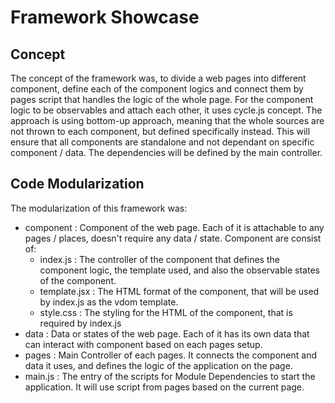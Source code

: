 # Framework Showcase

## Concept

The concept of the framework was, to divide a web pages into different component, define each of the component logics and connect them by pages script that handles the logic of the whole page. For the component logic to be observables and attach each other, it uses cycle.js concept. The approach is using bottom-up approach, meaning that the whole sources are not thrown to each component, but defined specifically instead. This will ensure that all components are standalone and not dependant on specific component / data. The dependencies will be defined by the main controller.

## Code Modularization

The modularization of this framework was:

- component
	: Component of the web page. Each of it is attachable to any pages / places,
	doesn't require any data / state. Component are consist of:
	- index.js
		: The controller of the component that defines the component logic, the template used, and also the observable states of the component.
	- template.jsx
		: The HTML format of the component, that will be used by index.js as the vdom template.
	- style.css
		: The styling for the HTML of the component, that is required by index.js
- data
	: Data or states of the web page. Each of it has its own data that can interact with component based on each pages setup.
- pages
	: Main Controller of each pages. It connects the component and data it uses, and defines the logic of the application on the page.
- main.js
	: The entry of the scripts for Module Dependencies to start the application. It will use script from pages based on the current page.